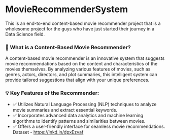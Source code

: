 # MovieRecommenderSystem
This is an end-to-end content-based movie recommender project that is a wholesome project for the guys who have just started their journey in a Data Science field.
### 🎥 What is a Content-Based Movie Recommender?
A content-based movie recommender is an innovative system that suggests movie recommendations based on the content and characteristics of the movies themselves. By analyzing various features of movies, such as genres, actors, directors, and plot summaries, this intelligent system can provide tailored suggestions that align with your unique preferences.
### 💡 Key Features of the Recommender:
* ✅ Utilizes Natural Language Processing (NLP) techniques to analyze movie summaries and extract essential keywords.
* ✅ Incorporates advanced data analytics and machine learning algorithms to identify patterns and similarities between movies.
* ✅ Offers a user-friendly interface for seamless movie recommendations.
Dataset - https://lnkd.in/dpxEzvaf
